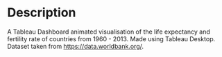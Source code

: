 # Description
A Tableau Dashboard animated visualisation of the life expectancy and fertility rate of countries from 1960 - 2013. Made using Tableau Desktop. Dataset taken from https://data.worldbank.org/.

